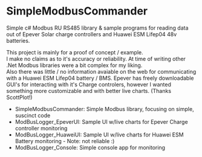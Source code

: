 # SimpleModbusCommander
Simple c# Modbus RU RS485 library &amp; sample programs for reading data out of Epever Solar charge controllers and Huawei ESM Lifep04 48v batteries.  

This project is mainly for a proof of concept / example.   
I make no claims as to it's accuracy or reliability.
At time of writing other .Net Modbus libraries were a bit complex for my liking.  
Also there was little / no information avaiable on the web for communicating with a Huawei ESM Lifep04 battery / BMS.
Epever has freely downloadable GUI's for interacting with it's Charge controlers, however I wanted something more customizable and with better live charts. (Thanks ScottPlot!)

* SimpleModbusCommander: Simple Modbus library, focusing on simple, suscinct code
* ModBusLogger_EpeverUI: Sample UI w/live charts for Epever Charge controller monitoring
* ModBusLogger_HuaweiUI: Sample UI w/live charts for Huawei ESM Battery monitoring  - Note: not reliable :)
* ModBusLogger_Console: Simple console app for monitoring
